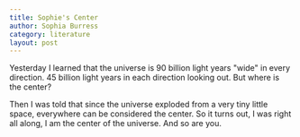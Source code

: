 ```yaml
---
title: Sophie's Center
author: Sophia Burress
category: literature
layout: post
---
```


Yesterday I learned that the universe is 90 billion light years "wide" in every direction. 45 billion light years in each direction looking out. But where is the center?

Then I was told that since the universe exploded from a very tiny little space, everywhere can be considered the center. So it turns out, I was right all along, I am the center of the universe. And so are you.
